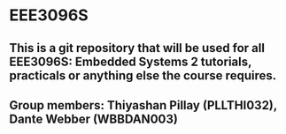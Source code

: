 # EEE3096S
## This is a git repository that will be used for all EEE3096S: Embedded Systems 2 tutorials, practicals or anything else the course requires.
## Group members: Thiyashan Pillay (PLLTHI032), Dante Webber (WBBDAN003)
